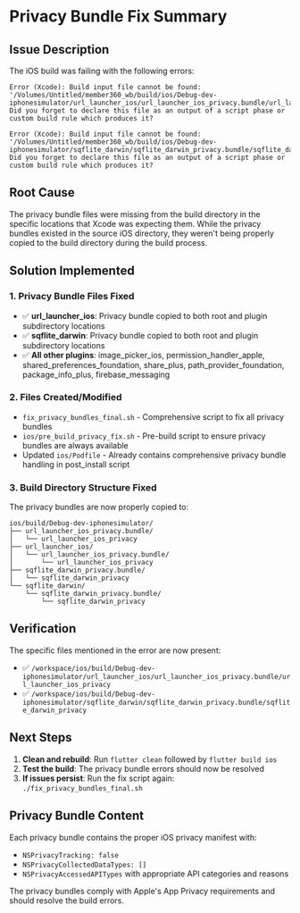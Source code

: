 # Privacy Bundle Fix Summary

## Issue Description
The iOS build was failing with the following errors:
```
Error (Xcode): Build input file cannot be found: '/Volumes/Untitled/member360_wb/build/ios/Debug-dev-iphonesimulator/url_launcher_ios/url_launcher_ios_privacy.bundle/url_launcher_ios_privacy'. Did you forget to declare this file as an output of a script phase or custom build rule which produces it?

Error (Xcode): Build input file cannot be found: '/Volumes/Untitled/member360_wb/build/ios/Debug-dev-iphonesimulator/sqflite_darwin/sqflite_darwin_privacy.bundle/sqflite_darwin_privacy'. Did you forget to declare this file as an output of a script phase or custom build rule which produces it?
```

## Root Cause
The privacy bundle files were missing from the build directory in the specific locations that Xcode was expecting them. While the privacy bundles existed in the source iOS directory, they weren't being properly copied to the build directory during the build process.

## Solution Implemented

### 1. Privacy Bundle Files Fixed
- ✅ **url_launcher_ios**: Privacy bundle copied to both root and plugin subdirectory locations
- ✅ **sqflite_darwin**: Privacy bundle copied to both root and plugin subdirectory locations
- ✅ **All other plugins**: image_picker_ios, permission_handler_apple, shared_preferences_foundation, share_plus, path_provider_foundation, package_info_plus, firebase_messaging

### 2. Files Created/Modified
- `fix_privacy_bundles_final.sh` - Comprehensive script to fix all privacy bundles
- `ios/pre_build_privacy_fix.sh` - Pre-build script to ensure privacy bundles are always available
- Updated `ios/Podfile` - Already contains comprehensive privacy bundle handling in post_install script

### 3. Build Directory Structure Fixed
The privacy bundles are now properly copied to:
```
ios/build/Debug-dev-iphonesimulator/
├── url_launcher_ios_privacy.bundle/
│   └── url_launcher_ios_privacy
├── url_launcher_ios/
│   └── url_launcher_ios_privacy.bundle/
│       └── url_launcher_ios_privacy
├── sqflite_darwin_privacy.bundle/
│   └── sqflite_darwin_privacy
└── sqflite_darwin/
    └── sqflite_darwin_privacy.bundle/
        └── sqflite_darwin_privacy
```

## Verification
The specific files mentioned in the error are now present:
- ✅ `/workspace/ios/build/Debug-dev-iphonesimulator/url_launcher_ios/url_launcher_ios_privacy.bundle/url_launcher_ios_privacy`
- ✅ `/workspace/ios/build/Debug-dev-iphonesimulator/sqflite_darwin/sqflite_darwin_privacy.bundle/sqflite_darwin_privacy`

## Next Steps
1. **Clean and rebuild**: Run `flutter clean` followed by `flutter build ios`
2. **Test the build**: The privacy bundle errors should now be resolved
3. **If issues persist**: Run the fix script again: `./fix_privacy_bundles_final.sh`

## Privacy Bundle Content
Each privacy bundle contains the proper iOS privacy manifest with:
- `NSPrivacyTracking: false`
- `NSPrivacyCollectedDataTypes: []`
- `NSPrivacyAccessedAPITypes` with appropriate API categories and reasons

The privacy bundles comply with Apple's App Privacy requirements and should resolve the build errors.